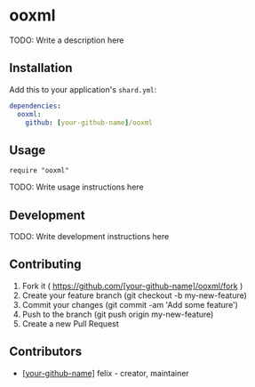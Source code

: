 # ooxml

TODO: Write a description here

## Installation

Add this to your application's `shard.yml`:

```yaml
dependencies:
  ooxml:
    github: [your-github-name]/ooxml
```

## Usage

```crystal
require "ooxml"
```

TODO: Write usage instructions here

## Development

TODO: Write development instructions here

## Contributing

1. Fork it ( https://github.com/[your-github-name]/ooxml/fork )
2. Create your feature branch (git checkout -b my-new-feature)
3. Commit your changes (git commit -am 'Add some feature')
4. Push to the branch (git push origin my-new-feature)
5. Create a new Pull Request

## Contributors

- [[your-github-name]](https://github.com/[your-github-name]) felix - creator, maintainer
